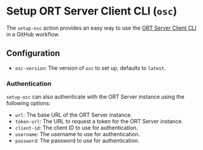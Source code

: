 # Setup ORT Server Client CLI (`osc`)

The `setup-osc` action provides an easy way to use the [ORT Server Client CLI](https://eclipse-apoapsis.github.io/ort-server/docs/getting-started/cli) in a GitHub workflow.

## Configuration

- `osc-version`: The version of `osc` to set up, defaults to `latest`.

### Authentication

`setup-osc` can also authenticate with the ORT Server instance using the following options:

- `url`: The base URL of the ORT Server instance.
- `token-url`: The URL to request a token for the ORT Server instance.
- `client-id`: The client ID to use for authentication.
- `username`: The username to use for authentication.
- `password`: The password to use for authentication.
